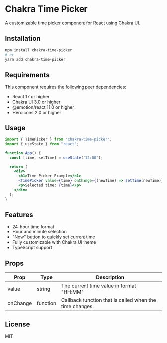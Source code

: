 # Chakra Time Picker

A customizable time picker component for React using Chakra UI.

## Installation

```bash
npm install chakra-time-picker
# or
yarn add chakra-time-picker
```

## Requirements

This component requires the following peer dependencies:

- React 17 or higher
- Chakra UI 3.0 or higher
- @emotion/react 11.0 or higher
- Heroicons 2.0 or higher

## Usage

```jsx
import { TimePicker } from "chakra-time-picker";
import { useState } from "react";

function App() {
  const [time, setTime] = useState("12:00");

  return (
    <div>
      <h1>Time Picker Example</h1>
      <TimePicker value={time} onChange={(newTime) => setTime(newTime)} />
      <p>Selected time: {time}</p>
    </div>
  );
}
```

## Features

- 24-hour time format
- Hour and minute selection
- "Now" button to quickly set current time
- Fully customizable with Chakra UI theme
- TypeScript support

## Props

| Prop     | Type     | Description                                            |
| -------- | -------- | ------------------------------------------------------ |
| value    | string   | The current time value in format "HH:MM"               |
| onChange | function | Callback function that is called when the time changes |

## License

MIT
